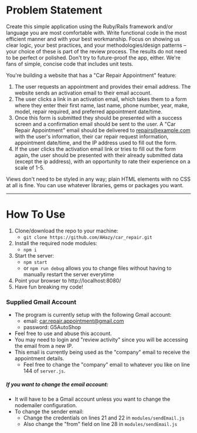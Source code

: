 # Problem Statement
Create this simple application using the Ruby/Rails framework and/or language you are most comfortable with. Write functional code in the most efficient manner and with your best workmanship. Focus on showing us clear logic, your best practices, and your methodologies/design patterns – your choice of these is part of the review process. The results do not need to be perfect or polished. Don't try to future-proof the app, either. We're fans of simple, concise code that includes unit tests.

You're building a website that has a "Car Repair Appointment" feature:
1. The user requests an appointment and provides their email address.  The website sends an activation email to their email account.
2. The user clicks a link in an activation email, which takes them to a form where they enter their first name, last name, phone number, year, make, model, repair required, and preferred appointment date/time.
3. Once this form is submitted they should be presented with a success screen and a confirmation email should be sent to the user. A "Car Repair Appointment" email should be delivered to repairs@example.com with the user's information, their car repair request information, appointment date/time, and the IP address used to fill out the form.
4. If the user clicks the activation email link or tries to fill out the form again, the user should be presented with their already submitted data (except the ip address), with an opportunity to rate their experience on a scale of 1-5.

Views don't need to be styled in any way; plain HTML elements with no CSS at all is fine. You can use whatever libraries, gems or packages you want.

------------
# How To Use
1. Clone/download the repo to your machine:
	- `git clone https://github.com/AHazy/car_repair.git`
2. Install the required node modules:
	- `npm i`
3. Start the server:
	- `npm start`
	- or `npm run debug` allows you to change files without having to manually restart the server everytime
4. Point your browser to http://localhost:8080/
5. Have fun breaking my code!

### Supplied Gmail Account
- The program is currently setup with the following Gmail account:
	- email: car.repair.appointment@gmail.com
	- password: G5AutoShop
- Feel free to use and abuse this account.
- You may need to login and "review activity" since you will be accessing the email from a new IP.
- This email is currently being used as the "company" email to receive the appointment details.
	- Feel free to change the "company" email to whatever you like on line 144 of `server.js`.

##### If you want to change the email account:
- It will have to be a Gmail account unless you want to change the nodemailer configuration.
- To change the sender email:
	- Change the credentials on lines 21 and 22 in `modules/sendEmail.js`
	- Also change the "from" field on line 28 in `modules/sendEmail.js`

